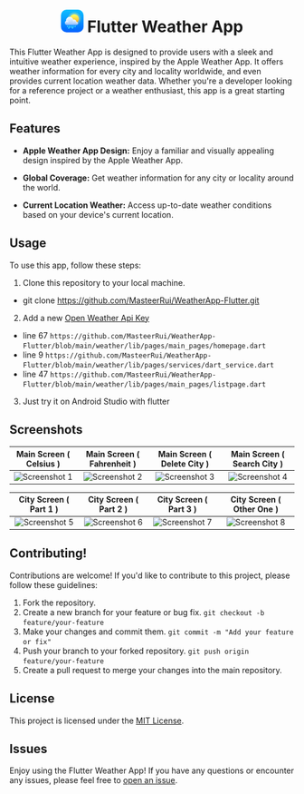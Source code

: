 <center>
<h1>
  <img src="https://github.com/MasteerRui/WeatherApp-Flutter/blob/main/weather-2019-02-07.png" alt="Image" width="40" style="border-radius: 10px;">  Flutter Weather App</img>
</h1>
</center>

This Flutter Weather App is designed to provide users with a sleek and intuitive weather experience, inspired by the Apple Weather App. It offers weather information for every city and locality worldwide, and even provides current location weather data. Whether you're a developer looking for a reference project or a weather enthusiast, this app is a great starting point.

## Features

- **Apple Weather App Design:** Enjoy a familiar and visually appealing design inspired by the Apple Weather App.

- **Global Coverage:** Get weather information for any city or locality around the world.

- **Current Location Weather:** Access up-to-date weather conditions based on your device's current location.

## Usage

To use this app, follow these steps:

1. Clone this repository to your local machine.
 - git clone https://github.com/MasteerRui/WeatherApp-Flutter.git
2. Add a new [Open Weather Api Key](https://openweathermap.org/api)
 - line 67 ```https://github.com/MasteerRui/WeatherApp-Flutter/blob/main/weather/lib/pages/main_pages/homepage.dart```
 - line 9 ```https://github.com/MasteerRui/WeatherApp-Flutter/blob/main/weather/lib/pages/services/dart_service.dart```
 - line 47 ```https://github.com/MasteerRui/WeatherApp-Flutter/blob/main/weather/lib/pages/main_pages/listpage.dart```
3. Just try it on Android Studio with flutter 

## Screenshots
| Main Screen ( Celsius )| Main Screen ( Fahrenheit ) | Main Screen ( Delete City ) | Main Screen ( Search City ) |
| :-------------------: | :-------------------: | :-------------------: | :-------------------: |
| <img src="https://github.com/MasteerRui/WeatherApp-Flutter/assets/75584975/80a0e4f5-8822-46e2-bf87-fa6eb4f75e46" alt="Screenshot 1" width="200"> | <img src="https://github.com/MasteerRui/WeatherApp-Flutter/assets/75584975/1e4313d9-8c20-45aa-8c14-be8ef457e7c6" alt="Screenshot 2" width="200"> | <img src="https://github.com/MasteerRui/WeatherApp-Flutter/assets/75584975/3ff74f4f-58f5-431d-9a68-51a3268ae180" alt="Screenshot 3" width="200"> | <img src="https://github.com/MasteerRui/WeatherApp-Flutter/assets/75584975/f002dcfc-0fd1-4123-8527-dc0c0a30dc9b" alt="Screenshot 4" width="200"> |

| City Screen ( Part 1 ) | City Screen ( Part 2 ) | City Screen ( Part 3 ) | City Screen ( Other One ) |
| :-------------------: | :-------------------: | :-------------------: | :-------------------: |
| <img src="https://github.com/MasteerRui/WeatherApp-Flutter/assets/75584975/8683958d-5acc-4334-ab37-8a5ca393f766" alt="Screenshot 5" width="200"> | <img src="https://github.com/MasteerRui/WeatherApp-Flutter/assets/75584975/ff616120-de20-41de-b752-8435ddf189f0" alt="Screenshot 6" width="200"> | <img src="https://github.com/MasteerRui/WeatherApp-Flutter/assets/75584975/3bcc7dd5-2e94-431e-8563-df5890511eb6" alt="Screenshot 7" width="200"> | <img src="https://github.com/MasteerRui/WeatherApp-Flutter/assets/75584975/ffa87856-c416-406f-8fee-eb64069c9339" alt="Screenshot 8" width="200"> |

## Contributing!
Contributions are welcome! If you'd like to contribute to this project, please follow these guidelines:

1. Fork the repository.
2. Create a new branch for your feature or bug fix. ```git checkout -b feature/your-feature```
3. Make your changes and commit them. ```git commit -m "Add your feature or fix"```
4. Push your branch to your forked repository. ```git push origin feature/your-feature```
5. Create a pull request to merge your changes into the main repository.

## License

This project is licensed under the [MIT License](https://github.com/MasteerRui/WeatherApp-Flutter/blob/main/LICENSE).

## Issues
Enjoy using the Flutter Weather App! If you have any questions or encounter any issues, please feel free to [open an issue](https://github.com/MasteerRui/WeatherApp-Flutter/issues).
